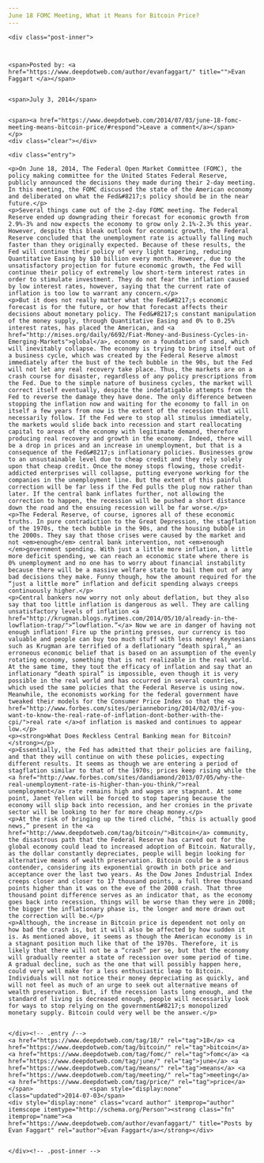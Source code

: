 ```yaml
---
June 18 FOMC Meeting, What it Means for Bitcoin Price?
---
```

<article class="post-listing post-6243 post type-post status-publish format-standard has-post-thumbnail hentry  tag-1766 tag-bitcoin tag-fomc tag-june tag-means tag-meeting tag-price">
    
    <div class="post-inner">
    
    
        
    <span>Posted by: <a href="https://www.deepdotweb.com/author/evanfaggart/" title="">Evan Faggart </a></span>
    
    
    <span>July 3, 2014</span>
    
    
    <span><a href="https://www.deepdotweb.com/2014/07/03/june-18-fomc-meeting-means-bitcoin-price/#respond">Leave a comment</a></span>
    </p>
    <div class="clear"></div>
    
    <div class="entry">
    
    <p>On June 18, 2014, The Federal Open Market Committee (FOMC), the policy making committee for the United States Federal Reserve, publicly announced the decisions they made during their 2-day meeting. In this meeting, the FOMC discussed the state of the American economy and deliberated on what the Fed&#8217;s policy should be in the near future.</p>
    <p>Several things came out of the 2-day FOMC meeting. The Federal Reserve ended up downgrading their forecast for economic growth from 2.9%-3% and now expects the economy to grow only 2.1%-2.3% this year. However, despite this bleak outlook for economic growth, the Federal Reserve concluded that the unemployment rate is actually falling much faster than they originally expected. Because of these results, the Fed will continue their policy of very light tapering, reducing Quantitative Easing by $10 billion every month. However, due to the unsatisfactory projection for future economic growth, the Fed will continue their policy of extremely low short-term interest rates in order to stimulate investment. They do not fear the inflation caused by low interest rates, however, saying that the current rate of inflation is too low to warrant any concern.</p>
    <p>But it does not really matter what the Fed&#8217;s economic forecast is for the future, or how that forecast affects their decisions about monetary policy. The Fed&#8217;s constant manipulation of the money supply, through Quantitative Easing and 0% to 0.25% interest rates, has placed the American, and <a href="http://mises.org/daily/6692/Fiat-Money-and-Business-Cycles-in-Emerging-Markets">global</a>, economy on a foundation of sand, which will inevitably collapse. The economy is trying to bring itself out of a business cycle, which was created by the Federal Reserve almost immediately after the bust of the tech bubble in the 90s, but the Fed will not let any real recovery take place. Thus, the markets are on a crash course for disaster, regardless of any policy prescriptions from the Fed. Due to the simple nature of business cycles, the market will correct itself eventually, despite the indefatigable attempts from the Fed to reverse the damage they have done. The only difference between stopping the inflation now and waiting for the economy to fall in on itself a few years from now is the extent of the recession that will necessarily follow. If the Fed were to stop all stimulus immediately, the markets would slide back into recession and start reallocating capital to areas of the economy with legitimate demand, therefore producing real recovery and growth in the economy. Indeed, there will be a drop in prices and an increase in unemployment, but that is a consequence of the Fed&#8217;s inflationary policies. Businesses grow to an unsustainable level due to cheap credit and they rely solely upon that cheap credit. Once the money stops flowing, those credit-addicted enterprises will collapse, putting everyone working for the companies in the unemployment line. But the extent of this painful correction will be far less if the Fed pulls the plug now rather than later. If the central bank inflates further, not allowing the correction to happen, the recession will be pushed a short distance down the road and the ensuing recession will be far worse.</p>
    <p>The Federal Reserve, of course, ignores all of these economic truths. In pure contradiction to the Great Depression, the stagflation of the 1970s, the tech bubble in the 90s, and the housing bubble in the 2000s. They say that those crises were caused by the market and not <em>enough</em> central bank intervention, not <em>enough </em>government spending. With just a little more inflation, a little more deficit spending, we can reach an economic state where there is 0% unemployment and no one has to worry about financial instability because there will be a massive welfare state to bail them out of any bad decisions they make. Funny though, how the amount required for the “just a little more” inflation and deficit spending always creeps continuously higher.</p>
    <p>Central bankers now worry not only about deflation, but they also say that too little inflation is dangerous as well. They are calling unsatisfactory levels of inflation <a href="http://krugman.blogs.nytimes.com/2014/05/10/already-in-the-lowflation-trap/">“lowflation.”</a> Now we are in danger of having not enough inflation! Fire up the printing presses, our currency is too valuable and people can buy too much stuff with less money! Keynesians such as Krugman are terrified of a deflationary “death spiral,” an erroneous economic belief that is based on an assumption of the evenly rotating economy, something that is not realizable in the real world. At the same time, they tout the efficacy of inflation and say that an inflationary “death spiral” is impossible, even though it is very possible in the real world and has occurred in several countries, which used the same policies that the Federal Reserve is using now. Meanwhile, the economists working for the federal government have tweaked their models for the Consumer Price Index so that the <a href="http://www.forbes.com/sites/perianneboring/2014/02/03/if-you-want-to-know-the-real-rate-of-inflation-dont-bother-with-the-cpi/">real rate </a>of inflation is masked and continues to appear low.</p>
    <p><strong>What Does Reckless Central Banking mean for Bitcoin?</strong></p>
    <p>Essentially, the Fed has admitted that their policies are failing, and that they will continue on with these policies, expecting different results. It seems as though we are entering a period of stagflation similar to that of the 1970s; prices keep rising while the <a href="http://www.forbes.com/sites/dandiamond/2013/07/05/why-the-real-unemployment-rate-is-higher-than-you-think/">real unemployment</a> rate remains high and wages are stagnant. At some point, Janet Yellen will be forced to stop tapering because the economy will slip back into recession, and her cronies in the private sector will be looking to her for more cheap money.</p>
    <p>At the risk of bringing up the tired cliché, “this is actually good news,” present in the <a href="http://www.deepdotweb.com/tag/bitcoin/">Bitcoin</a> community, the disastrous path that the Federal Reserve has carved out for the global economy could lead to increased adoption of Bitcoin. Naturally, as the dollar constantly depreciates, people will begin looking for alternative means of wealth preservation. Bitcoin could be a serious contender, considering its exponential growth in both price and acceptance over the last two years. As the Dow Jones Industrial Index creeps closer and closer to 17 thousand points, a full three thousand points higher than it was on the eve of the 2008 crash. That three thousand point difference serves as an indicator that, as the economy goes back into recession, things will be worse than they were in 2008; the bigger the inflationary phase is, the longer and more drawn out the correction will be.</p>
    <p>Although, the increase in Bitcoin price is dependent not only on how bad the crash is, but it will also be affected by how sudden it is. As mentioned above, it seems as though the American economy is in a stagnant position much like that of the 1970s. Therefore, it is likely that there will not be a “crash” per se, but that the economy will gradually reenter a state of recession over some period of time. A gradual decline, such as the one that will possibly happen here, could very well make for a less enthusiastic leap to Bitcoin. Individuals will not notice their money depreciating as quickly, and will not feel as much of an urge to seek out alternative means of wealth preservation. But, if the recession lasts long enough, and the standard of living is decreased enough, people will necessarily look for ways to stop relying on the government&#8217;s monopolized monetary supply. Bitcoin could very well be the answer.</p>
    
    
    </div><!-- .entry /-->
    <a href="https://www.deepdotweb.com/tag/18/" rel="tag">18</a> <a href="https://www.deepdotweb.com/tag/bitcoin/" rel="tag">bitcoin</a> <a href="https://www.deepdotweb.com/tag/fomc/" rel="tag">fomc</a> <a href="https://www.deepdotweb.com/tag/june/" rel="tag">june</a> <a href="https://www.deepdotweb.com/tag/means/" rel="tag">means</a> <a href="https://www.deepdotweb.com/tag/meeting/" rel="tag">meeting</a> <a href="https://www.deepdotweb.com/tag/price/" rel="tag">price</a></span>				<span style="display:none" class="updated">2014-07-03</span>
    <div style="display:none" class="vcard author" itemprop="author" itemscope itemtype="http://schema.org/Person"><strong class="fn" itemprop="name"><a href="https://www.deepdotweb.com/author/evanfaggart/" title="Posts by Evan Faggart" rel="author">Evan Faggart</a></strong></div>
    
    
    </div><!-- .post-inner -->
</article><!-- .post-listing -->

